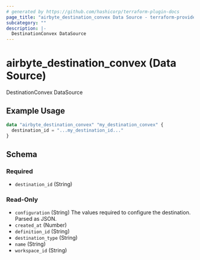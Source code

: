 ```yaml
---
# generated by https://github.com/hashicorp/terraform-plugin-docs
page_title: "airbyte_destination_convex Data Source - terraform-provider-airbyte"
subcategory: ""
description: |-
  DestinationConvex DataSource
---
```


# airbyte_destination_convex (Data Source)

DestinationConvex DataSource

## Example Usage

```terraform
data "airbyte_destination_convex" "my_destination_convex" {
  destination_id = "...my_destination_id..."
}
```

<!-- schema generated by tfplugindocs -->
## Schema

### Required

- `destination_id` (String)

### Read-Only

- `configuration` (String) The values required to configure the destination. Parsed as JSON.
- `created_at` (Number)
- `definition_id` (String)
- `destination_type` (String)
- `name` (String)
- `workspace_id` (String)
